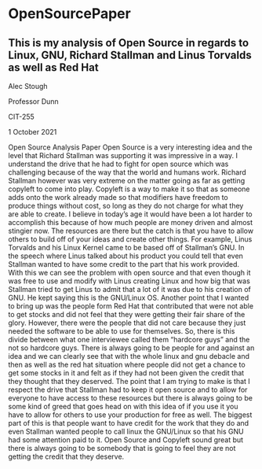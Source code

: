 # OpenSourcePaper
## This is my analysis of Open Source in regards to Linux, GNU, Richard Stallman and Linus Torvalds as well as Red Hat


Alec Stough

Professor Dunn

CIT-255

1 October 2021


Open Source Analysis Paper
	Open Source is a very interesting idea and the level that Richard Stallman was supporting it was impressive in a way. I understand the drive that he had to fight for open source which was challenging because of the way that the world and humans work. Richard Stallman however was very extreme on the matter going as far as getting copyleft to come into play. Copyleft is a way to make it so that as someone adds onto the work already made so that modifiers have freedom to produce things without cost, so long as they do not charge for what they are able to create. I believe in today’s age it would have been a lot harder to accomplish this because of how much people are money driven and almost stingier now. The resources are there but the catch is that you have to allow others to build off of your ideas and create other things. For example, Linus Torvalds and his Linux Kernel came to be based off of Stallman’s GNU. In the speech where Linus talked about his product you could tell that even Stallman wanted to have some credit to the part that his work provided. With this we can see the problem with open source and that even though it was free to use and modify with Linus creating Linux and how big that was Stallman tried to get Linus to admit that a lot of it was due to his creation of GNU. He kept saying this is the GNU/Linux OS. 
	Another point that I wanted to bring up was the people form Red Hat that contributed that were not able to get stocks and did not feel that they were getting their fair share of the glory. However, there were the people that did not care because they just needed the software to be able to use for themselves. So, there is this divide between what one interviewee called them “hardcore guys” and the not so hardcore guys. There is always going to be people for and against an idea and we can clearly see that with the whole linux and gnu debacle and then as well as the red hat situation where people did not get a chance to get some stocks in it and felt as if they had not been given the credit that they thought that they deserved. The point that I am trying to make is that I respect the drive that Stallman had to keep it open source and to allow for everyone to have access to these resources but there is always going to be some kind of greed that goes head on with this idea of if you use it you have to allow for others to use your production for free as well. The biggest part of this is that people want to have credit for the work that they do and even Stallman wanted people to call linux the GNU/Linux so that his GNU had some attention paid to it. Open Source and Copyleft sound great but there is always going to be somebody that is going to feel they are not getting the credit that they deserve.
